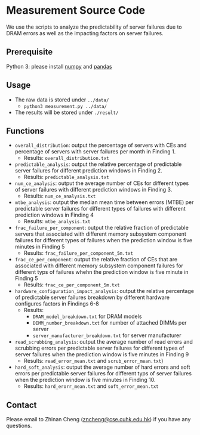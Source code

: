 # Measurement Source Code
We use the scripts to analyze the predictability of server failures due to DRAM errors as well as the impacting factors on server failures.

## Prerequisite
Python 3: please install [numpy](https://numpy.org/) and [pandas](https://pandas.pydata.org/)

## Usage
+ The raw data is stored under `../data/`
	+ `python3 measurement.py ../data/`
+ The results will be stored under `./result/`

## Functions
+ `overall_distribution`: output the percentage of servers with CEs and percentage of servers with server failures per month in Finding 1.
	+ Results: `overall_distribution.txt`
+ `predictable_analysis`: output the relative percentage of predictable server failures for different prediction windows in Finding 2.
	+ Results: `predictable_analysis.txt` 
+ `num_ce_analysis`: output the average number of CEs for different types of server failures with different prediction windows in Finding 3.
	+ Results: `num_ce_analysis.txt`
+ `mtbe_analysis`: output the median mean time between errors (MTBE) per predictable server failures for different types of failures with different prediction windows in Finding 4 
	+ Results: `mtbe_analysis.txt`
+ `frac_failure_per_component`: output the relative fraction of predictable servers that associated with different memory subsystem component failures for different types of failures when the prediction window is five minutes in Finding 5
	+ Results: `frac_failure_per_component_5m.txt`
+  `frac_ce_per_component`: output the relative fraction of CEs that are associated with different memory subsystem component failures for different typs of failures whehn the prediction window is five minute in Finding 5
	+ Results: `frac_ce_per_component_5m.txt`
+ `hardware_configuration_impact_analysis`: output the relative percentage of predictable server failures breakdown by different hardware configures factors in Findings 6-8
	+ Results:
		+ `DRAM_model_breakdown.txt` for DRAM models
		+ `DIMM_number_breakdown.txt` for number of attached DIMMs per server
		+ `server_manufacturer_breakdown.txt` for server manufacturer
+ `read_scrubbing_analysis`: output the average number of read errors and scrubbing errors per predictable server failures for different types of server failures when the prediction window is five minutes in Finding 9
	+ Results: `read_error_mean.txt` and `scrub_error_mean.txt`)
+ `hard_soft_analysis`: output the average number of hard errors and soft errors per predictable server failures for different typs of server failures when the prediction window is five minutes in Finding 10.
	+ Results: `hard_erorr_mean.txt` and `soft_error_mean.txt` 

## Contact
Please email to Zhinan Cheng (zncheng@cse.cuhk.edu.hk) if you have any questions.
